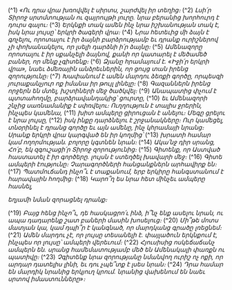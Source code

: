 
(^1) _«Ու դրա վրա խռովվել է սիրտս,
շարժվել իր տեղից։_
(^2) _Լսի՛ր Տիրոջ սրտմտության ու զայրույթի լուրը.
նրա բերանից խորհուրդ է դուրս գալու։_
(^3) _Երկնքի տակ ամեն ինչ նրա իշխանության տակ է,
իսկ նրա լույսը՝ երկրի ծագերի վրա։_
(^4) _Նրա հետեւից մի ձայն է գոչելու,
որոտալու է իր ձայնի բարձրությամբ
եւ դրանք ուրիշներով չի փոխանակելու, որ լսելի դարձնի ի՛ր ձայնը։_
(^5) _Ամենազորը որոտալու է իր սքանչելի ձայնով,
քանի որ կատարել է մեծամեծ բաներ, որ մենք չգիտենք։_
(^6) _Ձյանը հրամայում է. «Իջի՛ր երկրի վրա»,
նաեւ ձմեռային անձրեւներին, որ ցույց տան իրենց զորությունը։_
(^7) _Խափանում է ամեն մարդու ձեռքի գործը,
որպեսզի յուրաքանչյուր ոք իմանա իր թույլ լինելը։_
(^8) _Գազաններն իրենց որջերն են մտել,
խշտիների մեջ ծածկվել։_
(^9) _Անապատից փչում է պտտահողմը,
բարձրավանդակից՝ ցուրտը,_
(^10) _եւ Ամենազորի շնչից սառնամանիք է սփռվելու։
Ուղղություն է տալիս ջրերին, ինչպես կամենա,_
(^11) _խիտ ամպերը ցիրուցան է անելու։
Մեգը ցրելու է նրա լույսը,_
(^12) _իսկ ինքը դարձնելու է շրջանակները։
Ուր կամեցել, տնօրինել է դրանց գործը
եւ այն ամենը, ինչ կհրամայի նրանց։
Սրանք երկրի վրա կարգված են իր կողմից՝_
(^13) _խրատի համար կամ ողորմության.
բոլորը կգտնեն նրան։_
(^14) _Ակա՛նջ դիր սրանց, Հո՛բ, եկ զգուշացի՛ր Տիրոջ զորությունից։_
(^15) _Գիտենք, որ Աստված հաստատել է իր գործերը.
լույսն է ստեղծել խավարի մեջ։_
(^16) _Գիտե ամպերի էությունը։
Չարագործների հանցանքներն արհավիրք են։_
(^17) _Պատմուճանդ ինչո՞ւ է տաքանում,
երբ երկիրը հանգստանում է հարավային հողմից։_
(^18) _Կարո՞ղ ես նրա հետ մինչեւ ամպերը հասնել,_


_եղյամի նման զորացնել դրանք։_

(^19) _Բայց հենց ինչո՞ւ, դե հասկացրո՛ւ ինձ, ի՞նչ ենք ասելու նրան,
ու ապա դադարենք շատ բաների մասին խոսելուց։_
(^20) _Մի՞թե մոտս մատյան կա, կամ դպի՞ր է կանգնած,
որ մարդկանց գրածը լռեցնեմ։_
(^21) _Ամեն մարդու չէ, որ լույսը տեսանելի է.
փայլածուն երկնքում է,
ինչպես որ լույսը՝ ամպերի վերեւում։_
(^22) _Հյուսիսից ոսկեճաճանչ ամպերն են.
սրանց համեմատությամբ մեծ են Ամենակալի փառքն ու պատիվը։_
(^23) _Չգիտենք նրա զորությանը նմանվող ուրիշ ոչ ոքի,
որ արդար դատելիս լինի, եւ դու չպե՞տք է լսես նրան։_
(^24) _Դրա համար են մարդիկ նրանից երկյուղ կրում.
նրանից վախենում են նաեւ սրտով իմաստունները»։_
